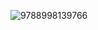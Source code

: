 ![9788998139766](https://github.com/cyb9701/more-deeper/assets/59527787/ef00d977-44b0-481e-9272-00685946b9ec)
